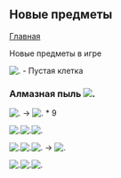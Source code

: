 ## Новые предметы

[Главная](http://nyan.pw/IMoO/)

Новые предметы в игре

![.](http://nyan.pw/IMoO/imgs/blocks/structure_air.png) - Пустая клетка

### Алмазная пыль ![.](http://nyan.pw/IMoO/imgs/items/item/diamond_dust.png)

![.](http://nyan.pw/IMoO/imgs/items/diamond.png) -> ![.](http://nyan.pw/IMoO/imgs/items/item/diamond_dust.png) * 9


![.](http://nyan.pw/IMoO/imgs/items/item/diamond_dust.png)![.](http://nyan.pw/IMoO/imgs/items/item/diamond_dust.png)![.](http://nyan.pw/IMoO/imgs/items/item/diamond_dust.png)

![.](http://nyan.pw/IMoO/imgs/items/item/diamond_dust.png)![.](http://nyan.pw/IMoO/imgs/items/item/diamond_dust.png)![.](http://nyan.pw/IMoO/imgs/items/item/diamond_dust.png) -> ![.](http://nyan.pw/IMoO/imgs/items/diamond.png)

![.](http://nyan.pw/IMoO/imgs/items/item/diamond_dust.png)![.](http://nyan.pw/IMoO/imgs/items/item/diamond_dust.png)![.](http://nyan.pw/IMoO/imgs/items/item/diamond_dust.png)

